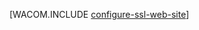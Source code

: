 <properties linkid="develop-net-common-tasks-enable-ssl-web-site" urlDisplayName="SSL for Websites" pageTitle="Enable HTTPS for an Azure website - .NET Dev Center" metaKeywords="" description="Learn how to enable SSL with an Azure Website." metaCanonical="" services="web-sites" documentationCenter=".NET" title="" authors="larryf" solutions="" manager="paulettm" editor="mollybos" />

<tags ms.service="web-sites" ms.workload="web" ms.tgt_pltfrm="na" ms.devlang="na" ms.topic="article" ms.date="01/01/1900" ms.author="larryf" />



[WACOM.INCLUDE [configure-ssl-web-site](../includes/configure-ssl-web-site.md)]

